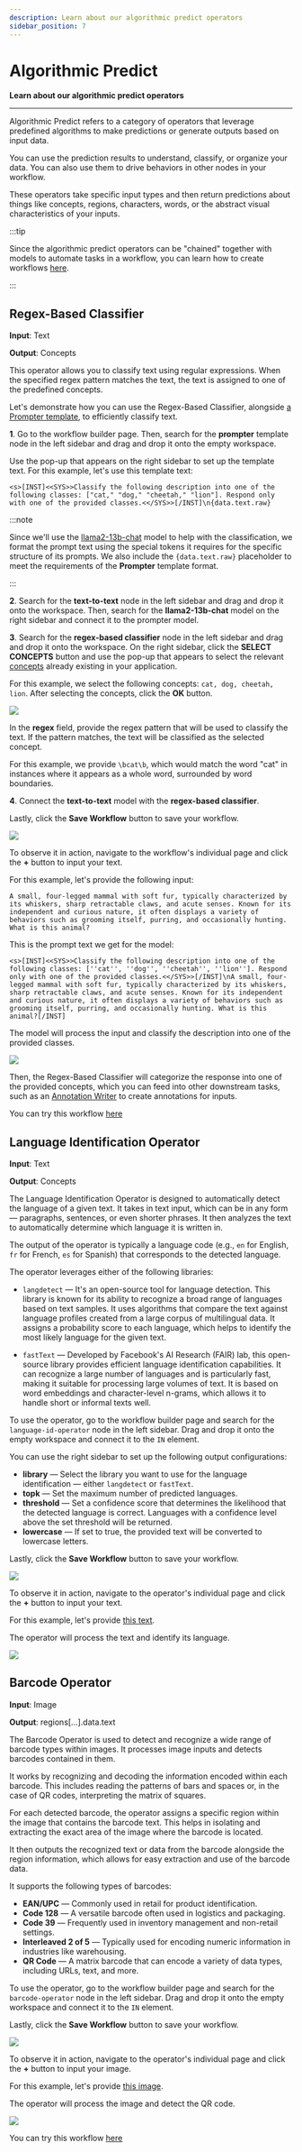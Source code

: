 ```yaml
---
description: Learn about our algorithmic predict operators
sidebar_position: 7
---
```


# Algorithmic Predict

**Learn about our algorithmic predict operators**
<hr />

Algorithmic Predict refers to a category of operators that leverage predefined algorithms to make predictions or generate outputs based on input data.

You can use the prediction results to understand, classify, or organize your data. You can also use them to drive behaviors in other nodes in your workflow.

These operators take specific input types and then return predictions about things like concepts, regions, characters, words, or the abstract visual characteristics of your inputs.

:::tip

Since the algorithmic predict operators can be "chained" together with models to automate tasks in a workflow, you can learn how to create workflows [here](https://docs.clarifai.com/portal-guide/workflows/input-nodes#create-your-workflow). 

:::

## Regex-Based Classifier 

**Input**: Text

**Output**: Concepts

This operator allows you to classify text using regular expressions. When the specified regex pattern matches the text, the text is assigned to one of the predefined concepts. 

Let's demonstrate how you can use the Regex-Based Classifier, alongside [a Prompter template](https://docs.clarifai.com/portal-guide/agent-system-operators/prompter), to efficiently classify text. 

**1**. Go to the workflow builder page. Then, search for the **prompter** template node in the left sidebar and drag and drop it onto the empty workspace.

 Use the pop-up that appears on the right sidebar to set up the template text. For this example, let's use this template text: 

```text
<s>[INST]<<SYS>>Classify the following description into one of the following classes: ["cat," "dog," "cheetah," "lion"]. Respond only with one of the provided classes.<</SYS>>[/INST]\n{data.text.raw} 
```
     
:::note

Since we'll use the [llama2-13b-chat](https://clarifai.com/meta/Llama-2/models/llama2-13b-chat) model to help with the classification, we format the prompt text using the special tokens it requires for the specific structure of its prompts. We also include the `{data.text.raw}` placeholder to meet the requirements of the **Prompter** template format.

:::

**2**. Search for the **text-to-text** node in the left sidebar and drag and drop it onto the workspace. Then, search for the **llama2-13b-chat** model on the right sidebar and connect it to the prompter model. 

**3**. Search for the **regex-based classifier** node in the left sidebar and drag and drop it onto the workspace. On the right sidebar, click the **SELECT CONCEPTS** button and use the pop-up that appears to select the relevant [concepts](https://docs.clarifai.com/portal-guide/concepts/create-get-update-delete) already existing in your application. 

For this example, we select the following concepts: `cat, dog, cheetah, lion`. After selecting the concepts, click the **OK** button. 

![](/img/others/regex_1_1.png)

In the **regex** field, provide the regex pattern that will be used to classify the text. If the pattern matches, the text will be classified as the selected concept. 

For this example, we provide `\bcat\b`, which would match the word "cat" in instances where it appears as a whole word, surrounded by word boundaries.

**4**. Connect the **text-to-text** model with the **regex-based classifier**. 

Lastly, click the **Save Workflow** button to save your workflow.

![](/img/others/regex_1.png)

To observe it in action, navigate to the workflow's individual page and click the **+** button to input your text. 

For this example, let's provide the following input: 

```text
A small, four-legged mammal with soft fur, typically characterized by its whiskers, sharp retractable claws, and acute senses. Known for its independent and curious nature, it often displays a variety of behaviors such as grooming itself, purring, and occasionally hunting. What is this animal?
```

This is the prompt text we get for the model:

```text
<s>[INST]<<SYS>>Classify the following description into one of the following classes: [''cat'', ''dog'', ''cheetah'', ''lion'']. Respond only with one of the provided classes.<</SYS>>[/INST]\nA small, four-legged mammal with soft fur, typically characterized by its whiskers, sharp retractable claws, and acute senses. Known for its independent and curious nature, it often displays a variety of behaviors such as grooming itself, purring, and occasionally hunting. What is this animal?[/INST]
```

The model will process the input and classify the description into one of the provided classes. 

![](/img/others/regex_2.png)

Then, the Regex-Based Classifier will categorize the response into one of the provided concepts, which you can feed into other downstream tasks, such as an [Annotation Writer](https://docs.clarifai.com/portal-guide/agent-system-operators/push#annotation-writer) to create annotations for inputs.

You can try this workflow [here](https://clarifai.com/clarifai/Sample-Workflows-for-Docs/workflows/Regex-Based-Classifier?version=ee5e074735ab46e6b3a50c3fb6627cd0)

## Language Identification Operator 

**Input**: Text

**Output**: Concepts

The Language Identification Operator is designed to automatically detect the language of a given text. It takes in text input, which can be in any form — paragraphs, sentences, or even shorter phrases. It then analyzes the text to automatically determine which language it is written in. 

The output of the operator is typically a language code (e.g., `en` for English, `fr` for French, `es` for Spanish) that corresponds to the detected language.

The operator leverages either of the following libraries:

- `langdetect` — It's an open-source tool for language detection. This library is known for its ability to recognize a broad range of languages based on text samples. It uses algorithms that compare the text against language profiles created from a large corpus of multilingual data. It assigns a probability score to each language, which helps to identify the most likely language for the given text.

- `fastText` — Developed by Facebook's AI Research (FAIR) lab, this open-source library provides efficient language identification capabilities. It can recognize a large number of languages and is particularly fast, making it suitable for processing large volumes of text. It is based on word embeddings and character-level n-grams, which allows it to handle short or informal texts well.

To use the operator, go to the workflow builder page and search for the `language-id-operator` node in the left sidebar. Drag and drop it onto the empty workspace and connect it to the `IN` element.

You can use the right sidebar to set up the following output configurations:

- **library** — Select the library you want to use for the language identification — either `langdetect` or `fastText`. 
- **topk** — Set the maximum number of predicted languages. 
- **threshold** — Set a confidence score that determines the likelihood that the detected language is correct. Languages with a confidence level above the set threshold will be returned. 
- **lowercase** — If set to true, the provided text will be converted to lowercase letters. 

Lastly, click the **Save Workflow** button to save your workflow.

![](/img/agent-system-operators/language-identification-operator.png)

To observe it in action, navigate to the operator's individual page and click the **+** button to input your text.

For this example, let's provide [this text](https://samples.clarifai.com/model-gallery/Text/text-romance-french.txt).

The operator will process the text and identify its language. 

![](/img/agent-system-operators/language-identification-operator-1.png)


## Barcode Operator

**Input**: Image

**Output**: regions[…].data.text

The Barcode Operator is used to detect and recognize a wide range of barcode types within images. It processes image inputs and detects barcodes contained in them. 

It works by recognizing and decoding the information encoded within each barcode. This includes reading the patterns of bars and spaces or, in the case of QR codes, interpreting the matrix of squares.

For each detected barcode, the operator assigns a specific region within the image that contains the barcode text. This helps in isolating and extracting the exact area of the image where the barcode is located. 

It then outputs the recognized text or data from the barcode alongside the region information, which allows for easy extraction and use of the barcode data.

It supports the following types of barcodes:

- **EAN/UPC** — Commonly used in retail for product identification.
- **Code 128** — A versatile barcode often used in logistics and packaging.
- **Code 39** — Frequently used in inventory management and non-retail settings.
- **Interleaved 2 of 5** — Typically used for encoding numeric information in industries like warehousing.
- **QR Code** — A matrix barcode that can encode a variety of data types, including URLs, text, and more.

To use the operator, go to the workflow builder page and search for the `barcode-operator` node in the left sidebar. Drag and drop it onto the empty workspace and connect it to the `IN` element.

Lastly, click the **Save Workflow** button to save your workflow.

![](/img/agent-system-operators/barcode-operator.png)

To observe it in action, navigate to the operator's individual page and click the **+** button to input your image.

For this example, let's provide [this image](https://samples.clarifai.com/model-gallery/images/QRcode-001.jpeg).

The operator will process the image and detect the QR code. 

![](/img/agent-system-operators/barcode-operator-1.png)

You can try this workflow [here](https://clarifai.com/clarifai/Sample-Workflows-for-Docs/workflows/Barcode-Operator?version=6b78ce81239a4381a08ac1502775a90d)
